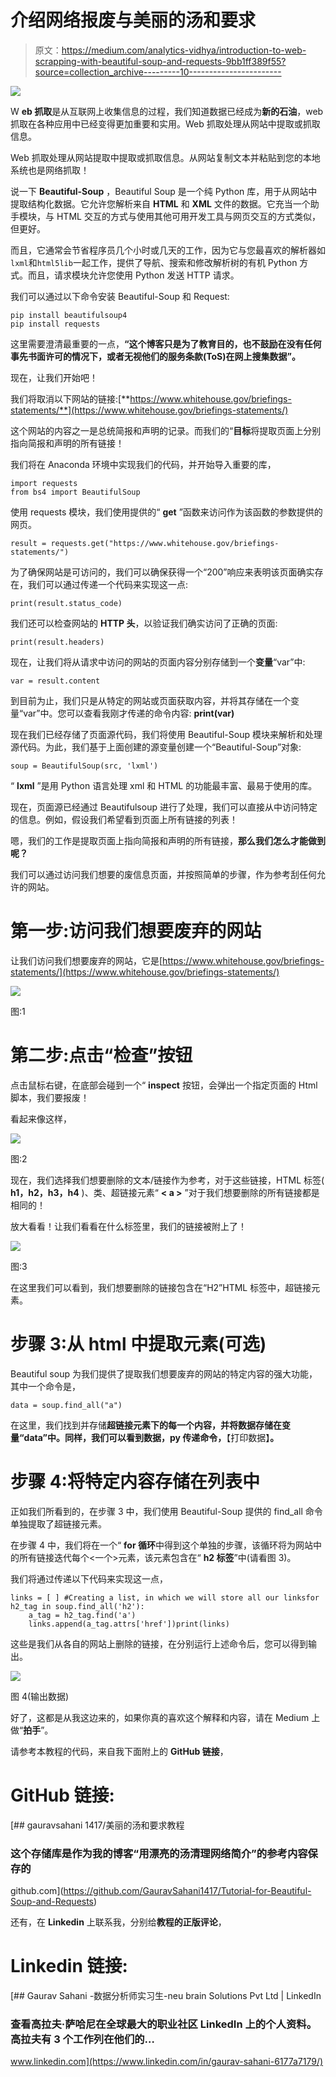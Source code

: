 # 介绍网络报废与美丽的汤和要求

> 原文：<https://medium.com/analytics-vidhya/introduction-to-web-scrapping-with-beautiful-soup-and-requests-9bb1ff389f55?source=collection_archive---------10----------------------->

![](img/23d88e107035bcd69dc9a8cc77667bc2.png)

W **eb 抓取**是从互联网上收集信息的过程，我们知道数据已经成为**新的石油**，web 抓取在各种应用中已经变得更加重要和实用。Web 抓取处理从网站中提取或抓取信息。

Web 抓取处理从网站提取中提取或抓取信息。从网站复制文本并粘贴到您的本地系统也是网络抓取！

说一下 **Beautiful-Soup** ，Beautiful Soup 是一个纯 Python 库，用于从网站中提取结构化数据。它允许您解析来自 **HTML** 和 **XML** 文件的数据。它充当一个助手模块，与 HTML 交互的方式与使用其他可用开发工具与网页交互的方式类似，但更好。

而且，它通常会节省程序员几个小时或几天的工作，因为它与您最喜欢的解析器如`lxml`和`html5lib`一起工作，提供了导航、搜索和修改解析树的有机 Python 方式。而且，请求模块允许您使用 Python 发送 HTTP 请求。

我们可以通过以下命令安装 Beautiful-Soup 和 Request:

```
pip install beautifulsoup4
pip install requests
```

这里需要澄清最重要的一点，**“这个博客只是为了教育目的，也不鼓励在没有任何事先书面许可的情况下，或者无视他们的服务条款(ToS)在网上搜集数据”。**

现在，让我们开始吧！

我们将取消以下网站的链接:[**https://www.whitehouse.gov/briefings-statements/**](https://www.whitehouse.gov/briefings-statements/)

这个网站的内容之一是总统简报和声明的记录。而我们的“**目标**将提取页面上分别指向简报和声明的所有链接！

我们将在 Anaconda 环境中实现我们的代码，并开始导入重要的库，

```
import requests
from bs4 import BeautifulSoup
```

使用 requests 模块，我们使用提供的“ **get** ”函数来访问作为该函数的参数提供的网页。

```
result = requests.get("https://www.whitehouse.gov/briefings-statements/")
```

为了确保网站是可访问的，我们可以确保获得一个“200”响应来表明该页面确实存在，我们可以通过传递一个代码来实现这一点:

```
print(result.status_code)
```

我们还可以检查网站的 **HTTP 头**，以验证我们确实访问了正确的页面:

```
print(result.headers)
```

现在，让我们将从请求中访问的网站的页面内容分别存储到一个**变量**“var”中:

```
var = result.content
```

到目前为止，我们只是从特定的网站或页面获取内容，并将其存储在一个变量“var”中。您可以查看我刚才传递的命令内容: **print(var)**

现在我们已经存储了页面源代码，我们将使用 Beautiful-Soup 模块来解析和处理源代码。为此，我们基于上面创建的源变量创建一个“Beautiful-Soup”对象:

```
soup = BeautifulSoup(src, 'lxml')
```

“ **lxml** ”是用 Python 语言处理 xml 和 HTML 的功能最丰富、最易于使用的库。

现在，页面源已经通过 Beautifulsoup 进行了处理，我们可以直接从中访问特定的信息。例如，假设我们希望看到页面上所有链接的列表！

嗯，我们的工作是提取页面上指向简报和声明的所有链接，**那么我们怎么才能做到呢？**

我们可以通过访问我们想要的废信息页面，并按照简单的步骤，作为参考刮任何允许的网站。

# **第一步:访问我们想要废弃的网站**

让我们访问我们想要废弃的网站，它是[https://www.whitehouse.gov/briefings-statements/](https://www.whitehouse.gov/briefings-statements/)

![](img/e7be31ba6bc46c074fa9b8ba8a3c9c11.png)

图:1

# 第二步:点击“检查”按钮

点击鼠标右键，在底部会碰到一个“ **inspect** 按钮，会弹出一个指定页面的 Html 脚本，我们要报废！

看起来像这样，

![](img/d97e96608096a52706e014bb320d1af6.png)

图:2

现在，我们选择我们想要删除的文本/链接作为参考，对于这些链接，HTML 标签( **h1，h2，h3，h4** )、类、超链接元素“ **< a >** ”对于我们想要删除的所有链接都是相同的！

放大看看！让我们看看在什么标签里，我们的链接被附上了！

![](img/5246b801dc615d46b662ad04e0920b02.png)

图:3

在这里我们可以看到，我们想要删除的链接包含在“H2”HTML 标签中，超链接元素。

# 步骤 3:从 html 中提取元素(可选)

Beautiful soup 为我们提供了提取我们想要废弃的网站的特定内容的强大功能，其中一个命令是，

```
data = soup.find_all("a")
```

在这里，我们找到并存储**超链接元素<a>下的每一个内容，并将数据存储在变量“data”中。同样，我们可以看到数据，py 传递命令，**【打印数据】**。**

# 步骤 4:将特定内容存储在列表中

正如我们所看到的，在步骤 3 中，我们使用 Beautiful-Soup 提供的 find_all 命令单独提取了超链接元素。

在步骤 4 中，我们将在一个“ **for 循环**中得到这个单独的步骤，该循环将为网站中的所有链接迭代每个<一个>元素，该元素包含在“ **h2 标签**”中(请看图 3)。

我们将通过传递以下代码来实现这一点，

```
links = [ ] #Creating a list, in which we will store all our linksfor h2_tag in soup.find_all('h2'):
    a_tag = h2_tag.find('a')
    links.append(a_tag.attrs['href'])print(links)
```

这些是我们从各自的网站上删除的链接，在分别运行上述命令后，您可以得到输出。

![](img/80751702ecb6eab8f622d01a27837c69.png)

图 4(输出数据)

好了，这都是从我这边来的，如果你真的喜欢这个解释和内容，请在 Medium 上做“**拍手**”。

请参考本教程的代码，来自我下面附上的 **GitHub 链接**，

# GitHub 链接:

[](https://github.com/GauravSahani1417/Tutorial-for-Beautiful-Soup-and-Requests) [## gauravsahani 1417/美丽的汤和要求教程

### 这个存储库是作为我的博客“用漂亮的汤清理网络简介”的参考内容保存的

github.com](https://github.com/GauravSahani1417/Tutorial-for-Beautiful-Soup-and-Requests) 

还有，在 **Linkedin** 上联系我，分别给**教程的正版评论**，

# Linkedin 链接:

[](https://www.linkedin.com/in/gaurav-sahani-6177a7179/) [## Gaurav Sahani -数据分析师实习生-neu brain Solutions Pvt Ltd | LinkedIn

### 查看高拉夫·萨哈尼在全球最大的职业社区 LinkedIn 上的个人资料。高拉夫有 3 个工作列在他们的…

www.linkedin.com](https://www.linkedin.com/in/gaurav-sahani-6177a7179/)